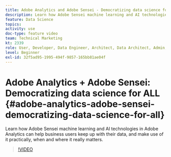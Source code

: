 ```yaml
---
title: Adobe Analytics and Adobe Sensei - Democratizing data science for ALL
description: Learn how Adobe Sensei machine learning and AI technologies in Adobe Analytics can help business users keep up with their data, and make use of it practically, when and where it really matters.
feature: Data Science
topics: 
activity: use
doc-type: feature video
team: Technical Marketing
kt: 2339
role: User, Developer, Data Engineer, Architect, Data Architect, Admin, Leader
level: Beginner
exl-id: 32f5ad95-1995-494f-9857-165bb81ae04f
---
```

# Adobe Analytics + Adobe Sensei: Democratizing data science for ALL {#adobe-analytics-adobe-sensei-democratizing-data-science-for-all}

Learn how Adobe Sensei machine learning and AI technologies in Adobe Analytics can help business users keep up with their data, and make use of it practically, when and where it really matters.

>[!VIDEO](https://video.tv.adobe.com/v/25838/?quality=12&learn=on)
